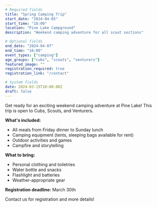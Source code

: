 ```yaml
---
# Required fields
title: "Spring Camping Trip"
start_date: "2024-04-05"
start_time: "18:00"
location: "Pine Lake Campground"
description: "Weekend camping adventure for all scout sections"

# Optional fields
end_date: "2024-04-07"
end_time: "16:00"
event_types: ["camping"]
age_groups: ["cubs", "scouts", "venturers"]
featured_image: ""
registration_required: true
registration_link: "/contact"

# System fields
date: 2024-03-15T10:00:00Z
draft: false
---
```


Get ready for an exciting weekend camping adventure at Pine Lake! This trip is open to Cubs, Scouts, and Venturers.

**What's included:**
- All meals from Friday dinner to Sunday lunch
- Camping equipment (tents, sleeping bags available for rent)
- Outdoor activities and games
- Campfire and storytelling

**What to bring:**
- Personal clothing and toiletries
- Water bottle and snacks
- Flashlight and batteries
- Weather-appropriate gear

**Registration deadline:** March 30th

Contact us for registration and more details!